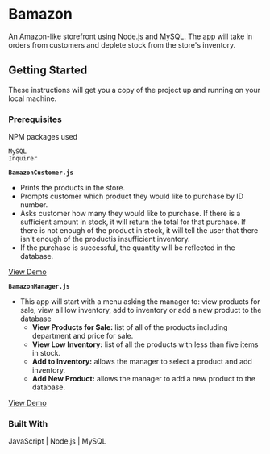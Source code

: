 # Bamazon
An Amazon-like storefront using Node.js and MySQL. The app will take in orders from customers and deplete stock from the store's inventory.

## Getting Started

These instructions will get you a copy of the project up and running on your local machine.

### Prerequisites

NPM packages used

```
MySQL
Inquirer

```

**`BamazonCustomer.js`**

* Prints the products in the store.
* Prompts customer which product they would like to purchase by ID number.
* Asks customer how many they would like to purchase. If there is a sufficient amount in stock, it will return the total for that purchase. If there is not enough of the product in stock, it will tell the user that there isn't enough of the productis insufficient inventory.
* If the purchase is successful, the quantity will be reflected in the database.

[View Demo](https://youtu.be/vuShT-wX6o0)

**`BamazonManager.js`**

* This app will start with a menu asking the manager to: view products for sale, view all low inventory, add to inventory or add a new product to the database
  * **View Products for Sale:** list of all of the products including department and price for sale.
  * **View Low Inventory:** list of all the products with less than five items in stock.
  * **Add to Inventory:** allows the manager to select a product and add inventory.
  * **Add New Product:** allows the manager to add a new product to the database.

[View Demo](https://youtu.be/yEPDZ8uU9D8)

### Built With

JavaScript | Node.js | MySQL